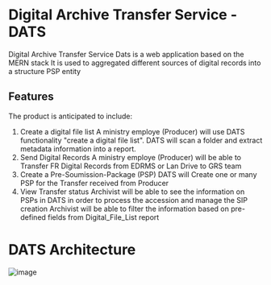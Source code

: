 # Digital Archive Transfer Service - DATS

Digital Archive Transfer Service Dats is a web application based on the MERN stack It is used to aggregated different sources of digital records into a structure PSP entity

## Features

The product is anticipated to include:

1. Create a digital file list
   A ministry employe (Producer) will use DATS functionality "create a digital file list". DATS will scan a folder and extract metadata information into a report.
2. Send Digital Records
   A ministry employe (Producer) will be able to Transfer FR Digital Records from EDRMS or Lan Drive to GRS team
3. Create a Pre-Soumission-Package (PSP)
   DATS will Create one or many PSP for the Transfer received from Producer
4. View Transfer status
   Archivist will be able to see the information on PSPs in DATS in order to process the accession and manage the SIP creation
   Archivist will be able to filter the information based on pre-defined fields from Digital_File_List report

# DATS Architecture

![image](https://github.com/bcgov/citz-grs-dats/assets/150071375/44e9b1a9-2ece-4a49-a9b8-6992b0059604)
